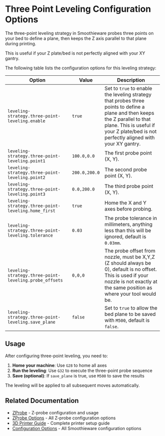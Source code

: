 # Three Point Leveling Configuration Options

The three-point leveling strategy in Smoothieware probes three points on your bed to define a plane, then keeps the Z axis parallel to that plane during printing.

This is useful if your Z plate/bed is not perfectly aligned with your XY gantry.

The following table lists the configuration options for this leveling strategy:

| Option | Value | Description |
| ------ | ----- | ----------- |
| `leveling-strategy.three-point-leveling.enable` | `true` | Set to `true` to enable the leveling strategy that probes three points to define a plane and then keeps the Z parallel to that plane. This is useful if your Z plate/bed is not perfectly aligned with your XY gantry. |
| `leveling-strategy.three-point-leveling.point1` | `100.0,0.0` | The first probe point (X, Y). |
| `leveling-strategy.three-point-leveling.point2` | `200.0,200.0` | The second probe point (X, Y). |
| `leveling-strategy.three-point-leveling.point3` | `0.0,200.0` | The third probe point (X, Y). |
| `leveling-strategy.three-point-leveling.home_first` | `true` | Home the X and Y axes before probing. |
| `leveling-strategy.three-point-leveling.tolerance` | `0.03` | The probe tolerance in millimeters, anything less than this will be ignored, default is `0.03mm`. |
| `leveling-strategy.three-point-leveling.probe_offsets` | `0,0,0` | The probe offset from nozzle, must be X,Y,Z (Z should always be 0), default is no offset. This is used if your nozzle is not exactly at the same position as where your tool would be. |
| `leveling-strategy.three-point-leveling.save_plane` | `false` | Set to `true` to allow the bed plane to be saved with `M500`, default is `false`. |

## Usage

After configuring three-point leveling, you need to:

1. **Home your machine**: Use `G28` to home all axes
2. **Run the leveling**: Use `G32` to execute the three-point probe sequence
3. **Save (optional)**: If `save_plane` is true, use `M500` to save the results

The leveling will be applied to all subsequent moves automatically.

## Related Documentation

- [ZProbe](zprobe) - Z-probe configuration and usage
- [ZProbe Options](zprobe-options) - All Z-probe configuration options
- [3D Printer Guide](3d-printer-guide) - Complete printer setup guide
- [Configuration Options](configuration-options) - All Smoothieware configuration options
